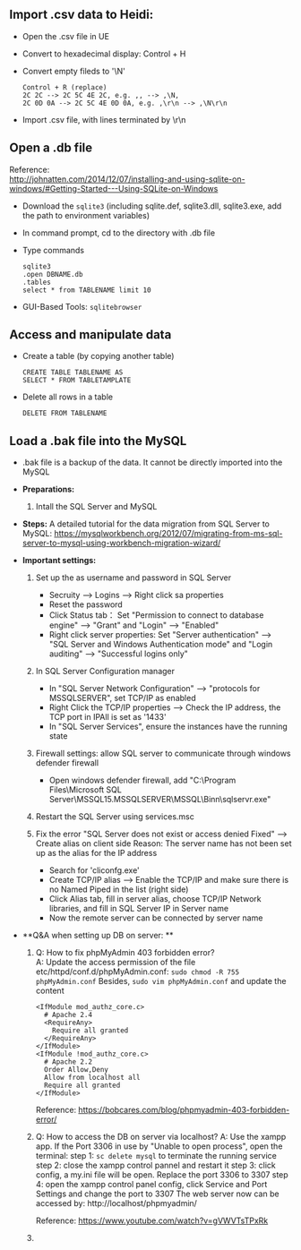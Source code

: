 ## Import .csv data to Heidi:  
- Open the .csv file in UE  
- Convert to hexadecimal display: Control + H  
- Convert empty fileds to '\N'  

   ```
   Control + R (replace)
   2C 2C --> 2C 5C 4E 2C, e.g. ,, --> ,\N,
   2C 0D 0A --> 2C 5C 4E 0D 0A, e.g. ,\r\n --> ,\N\r\n
   ```
- Import .csv file, with lines terminated by \r\n  

## Open a .db file  
   Reference:  
   http://johnatten.com/2014/12/07/installing-and-using-sqlite-on-windows/#Getting-Started---Using-SQLite-on-Windows  
- Download the `sqlite3` (including sqlite.def, sqlite3.dll, sqlite3.exe, add the path to environment variables)  
- In command prompt, cd to the directory with .db file  
- Type commands  

   ```
   sqlite3
   .open DBNAME.db
   .tables
   select * from TABLENAME limit 10
   ```
- GUI-Based Tools: `sqlitebrowser`  

## Access and manipulate data  
- Create a table (by copying another table)  

   ```
   CREATE TABLE TABLENAME AS
   SELECT * FROM TABLETAMPLATE
   ```
- Delete all rows in a table  

   ```
   DELETE FROM TABLENAME
   ```

## Load a .bak file into the MySQL 
- .bak file is a backup of the data. It cannot be directly imported into the MySQL
- **Preparations:** 
   1) Intall the SQL Server and MySQL
   

- **Steps:**
   A detailed tutorial for the data migration from SQL Server to MySQL: 
   https://mysqlworkbench.org/2012/07/migrating-from-ms-sql-server-to-mysql-using-workbench-migration-wizard/ 
   
- **Important settings:** 
   1) Set up the as username and password in SQL Server
      - Secruity --> Logins --> Right click sa properties
      - Reset the password
      - Click Status tab： Set "Permission to connect to database engine" --> "Grant" and "Login" --> "Enabled"
      - Right click server properties: Set "Server authentication" --> "SQL Server and Windows Authentication mode" and "Login auditing" --> "Successful logins only"
   
   2) In SQL Server Configuration manager 
      - In "SQL Server Network Configuration" --> "protocols for MSSQLSERVER", set TCP/IP as enabled
      - Right Click the TCP/IP properties --> Check the IP address, the TCP port in IPAll is set as '1433'
      - In "SQL Server Services", ensure the instances have the running state
   
   3) Firewall settings: allow SQL server to communicate through windows defender firewall
      - Open windows defender firewall, add "C:\Program Files\Microsoft SQL Server\MSSQL15.MSSQLSERVER\MSSQL\Binn\sqlservr.exe"
   
   4) Restart the SQL Server using services.msc
   
   5) Fix the error "SQL Server does not exist or access denied Fixed" --> Create alias on client side
      Reason: The server name has not been set up as the alias for the IP address
      - Search for 'cliconfg.exe'
      - Create TCP/IP alias --> Enable the TCP/IP and make sure there is no Named Piped in the list (right side)
      - Click Alias tab, fill in server alias, choose TCP/IP Network libraries, and fill in SQL Server IP in Server name
      - Now the remote server can be connected by server name
      
- **Q&A when setting up DB on server: **
   1) Q: How to fix phpMyAdmin 403 forbidden error?  
      A: Update the access permission of the file etc/httpd/conf.d/phpMyAdmin.conf: 
         `sudo chmod -R 755 phpMyAdmin.conf` 
         Besides, `sudo vim phpMyAdmin.conf` and update the content 
         ```
         <IfModule mod_authz_core.c>
           # Apache 2.4
           <RequireAny>
             Require all granted
           </RequireAny>
         </IfModule>
         <IfModule !mod_authz_core.c>
           # Apache 2.2
           Order Allow,Deny
           Allow from localhost all
           Require all granted
         </IfModule> 
         ``` 
         Reference: https://bobcares.com/blog/phpmyadmin-403-forbidden-error/ 
         
   2) Q: How to access the DB on server via localhost? 
      A: Use the xampp app. If the Port 3306 in use by "Unable to open process", open the terminal: 
         step 1: `sc delete mysql` to terminate the running service 
         step 2: close the xampp control pannel and restart it
         step 3: click config, a my.ini file will be open. Replace the port 3306 to 3307 
         step 4: open the xampp control panel config, click Service and Port Settings and change the port to 3307 
         The web server now can be accessed by: http://localhost/phpmyadmin/ 
         
         Reference: https://www.youtube.com/watch?v=gVWVTsTPxRk 
         
   3) 
         
         
         
      
      
